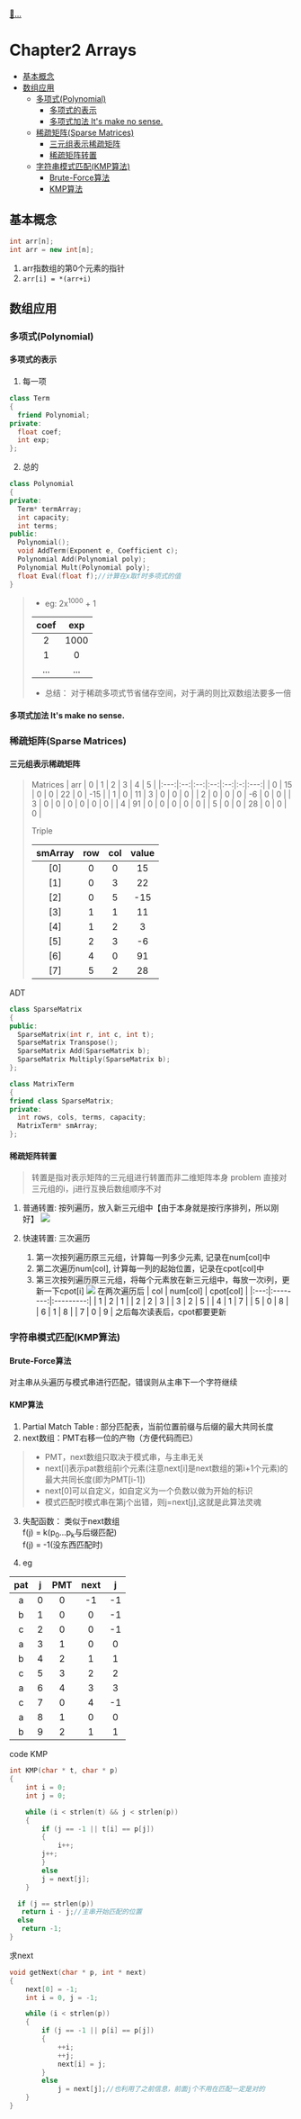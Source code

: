 [:car:...](README.md)

# Chapter2 Arrays
- [基本概念](#基本概念)
- [数组应用](#数组应用)
  - [多项式(Polynomial)](#多项式polynomial)
    - [多项式的表示](#多项式的表示)
    - [多项式加法 It's make no sense.](#多项式加法-its-make-no-sense)
  - [稀疏矩阵(Sparse Matrices)](#稀疏矩阵sparse-matrices)
    - [三元组表示稀疏矩阵](#三元组表示稀疏矩阵)
    - [稀疏矩阵转置](#稀疏矩阵转置)
  - [字符串模式匹配(KMP算法)](#字符串模式匹配kmp算法)
    - [Brute-Force算法](#brute-force算法)
    - [KMP算法](#kmp算法)

## 基本概念
```cpp
int arr[n];
int arr = new int[n];
```
1. arr指数组的第0个元素的指针
2. `arr[i] = *(arr+i)`

## 数组应用

### 多项式(Polynomial)

#### 多项式的表示
1. 每一项
```cpp
class Term
{
  friend Polynomial;
private:
  float coef;
  int exp;
};
```

2. 总的
```cpp
class Polynomial
{
private:
  Term* termArray;
  int capacity;
  int terms;
public:
  Polynomial();
  void AddTerm(Exponent e, Coefficient c);
  Polynomial Add(Polynomial poly);
  Polynomial Mult(Polynomial poly);
  float Eval(float f);//计算在x取f时多项式的值
}
```
>* eg: 2x<sup>1000</sup> + 1
>
>| coef | exp  |
>|:----:|:----:|
>|  2   | 1000 |
>|  1   |  0   |
>| ...  | ...  |
>* 总结：
> 对于稀疏多项式节省储存空间，对于满的则比双数组法要多一倍

#### 多项式加法 It's make no sense.

### 稀疏矩阵(Sparse Matrices)
#### 三元组表示稀疏矩阵
> Matrices
>| arr | 0  | 1  | 2  | 3  | 4 |  5  |
>|:---:|:--:|:--:|:--:|:--:|:-:|:---:|
>|  0  | 15 | 0  | 0  | 22 | 0 | -15 |
>|  1  | 0  | 11 | 3  | 0  | 0 |  0  |
>|  2  | 0  | 0  | 0  | -6 | 0 |  0  |
>|  3  | 0  | 0  | 0  | 0  | 0 |  0  |
>|  4  | 91 | 0  | 0  | 0  | 0 |  0  |
>|  5  | 0  | 0  | 28 | 0  | 0 |  0  |
>
> Triple
>
>| smArray | row | col | value |
>|:-------:|:---:|:---:|:-----:|
>|   [0]   |  0  |  0  |  15   |
>|   [1]   |  0  |  3  |  22   |
>|   [2]   |  0  |  5  |  -15  |
>|   [3]   |  1  |  1  |  11   |
>|   [4]   |  1  |  2  |   3   |
>|   [5]   |  2  |  3  |  -6   |
>|   [6]   |  4  |  0  |  91   |
>|   [7]   |  5  |  2  |  28   |
ADT
```cpp
class SparseMatrix
{
public:
  SparseMatrix(int r, int c, int t);
  SparseMatrix Transpose();
  SparseMatrix Add(SparseMatrix b);
  SparseMatrix Multiply(SparseMatrix b);
};

class MatrixTerm
{
friend class SparseMatrix;
private:
  int rows, cols, terms, capacity;
  MatrixTerm* smArray;
};
```

#### 稀疏矩阵转置
> 转置是指对表示矩阵的三元组进行转置而非二维矩阵本身
> problem 直接对三元组的i，j进行互换后数组顺序不对
1. 普通转置: 按列遍历，放入新三元组中【由于本身就是按行序排列，所以刚好】
![](res/TSMatrix_trans_normal.gif)

2. 快速转置: 三次遍历
   1. 第一次按列遍历原三元组，计算每一列多少元素, 记录在num[col]中
   2. 第二次遍历num[col], 计算每一列的起始位置，记录在cpot[col]中
   3. 第三次按列遍历原三元组，将每个元素放在新三元组中，每放一次i列，更新一下cpot[i]
  ![](res/TSMatrix_fasttrans.gif)
    在两次遍历后
      | col | num[col] | cpot[col] |
      |:---:|:--------:|:---------:|
      |  1  |    2     |     1     |
      |  2  |    2     |     3     |
      |  3  |    2     |     5     |
      |  4  |    1     |     7     |
      |  5  |    0     |     8     |
      |  6  |    1     |     8     |
      |  7  |    0     |     9     |
      之后每次读表后，cpot都要更新


### 字符串模式匹配(KMP算法)

#### Brute-Force算法
对主串从头遍历与模式串进行匹配，错误则从主串下一个字符继续

#### KMP算法
1. Partial Match Table : 部分匹配表，当前位置前缀与后缀的最大共同长度
2. next数组：PMT右移一位的产物（方便代码而已）
> *  PMT，next数组只取决于模式串，与主串无关
> * next[i]表示pat数组前i个元素(注意next[i]是next数组的第i+1个元素)的最大共同长度(即为PMT[i-1])
> * next[0]可以自定义，如自定义为一个负数以做为开始的标识
> * 模式匹配时模式串在第j个出错，则j=next[j],这就是此算法灵魂
3. 失配函数： 类似于next数组<br>
f(j) = k(p<sub>0</sub>...p<sub>k</sub>与后缀匹配)<br>
f(j) = -1(没东西匹配时)<br>

4. eg

| pat | j | PMT | next | j  |
|:---:|:-:|:---:|:----:|:--:|
|  a  | 0 |  0  |  -1  | -1 |
|  b  | 1 |  0  |  0   | -1 |
|  c  | 2 |  0  |  0   | -1 |
|  a  | 3 |  1  |  0   | 0  |
|  b  | 4 |  2  |  1   | 1  |
|  c  | 5 |  3  |  2   | 2  |
|  a  | 6 |  4  |  3   | 3  |
|  c  | 7 |  0  |  4   | -1 |
|  a  | 8 |  1  |  0   | 0  |
|  b  | 9 |  2  |  1   | 1  |

code
KMP
```cpp
int KMP(char * t, char * p)
{
	int i = 0;
	int j = 0;

	while (i < strlen(t) && j < strlen(p))
	{
		if (j == -1 || t[i] == p[j])
		{
			i++;
   		j++;
		}
	 	else
   		j = next[j];
 	}

  if (j == strlen(p))
   return i - j;//主串开始匹配的位置
  else
   return -1;
}
```

求next
```cpp
void getNext(char * p, int * next)
{
	next[0] = -1;
	int i = 0, j = -1;

	while (i < strlen(p))
	{
		if (j == -1 || p[i] == p[j])
		{
			++i;
			++j;
			next[i] = j;
		}
		else
			j = next[j];//也利用了之前信息，前面j个不用在匹配一定是对的
	}
}
```